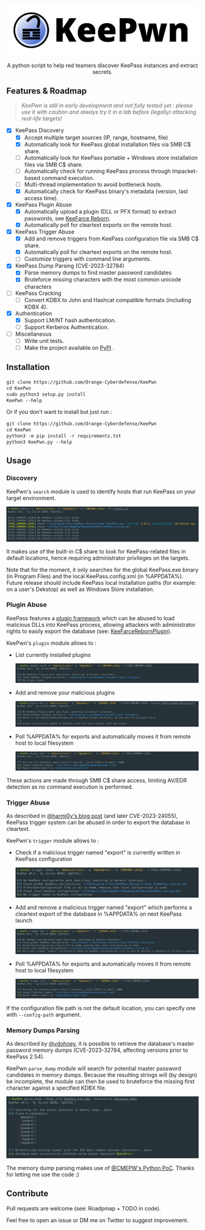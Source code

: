![](./.github/images/keepwn_banner.png)

<p align="center">
  A python script to help red teamers discover KeePass instances and extract secrets.
</p>


## Features & Roadmap

>  *KeePwn is still in early development and not fully tested yet : please use it with caution and always try it in a lab before (legally) attacking real-life targets!*

- [x] KeePass Discovery
  - [x] Accept multiple target sources (IP, range, hostname, file)
  - [x] Automatically look for KeePass global installation files via SMB C$ share.
  - [ ] Automatically look for KeePass portable + Windows store installation files via SMB C$ share.
  - [ ] Automatically check for running KeePass process through Impacket-based command execution.
  - [ ] Multi-thread implementation to avoid bottleneck hosts.
  - [x] Automatically check for KeePass binary's metadata (version, last access time).
- [x] KeePass Plugin Abuse
  - [x] Automatically upload a plugin (DLL or PFX format) to extract passwords, see [KeeFarce Reborn](https://github.com/d3lb3/KeeFarceReborn).
  - [x] Automatically poll for cleartext exports on the remote host.
- [x] KeePass Trigger Abuse
  - [x] Add and remove triggers from KeePass configuration file via SMB C$ share.
  - [x] Automatically poll for cleartext exports on the remote host.
  - [ ] Customize triggers with command line arguments.
- [x] KeePass Dump Parsing (CVE-2023-32784)
  - [x] Parse memory dumps to find master password candidates
  - [x] Bruteforce missing characters with the most common unicode characters
- [ ] KeePass Cracking
  - [ ] Convert KDBX to John and Hashcat compatible formats (including KDBX 4).
- [x] Authentication
  - [x] Support LM/NT hash authentication.
  - [ ] Support Kerberos Authentication.
- [ ] Miscellaneous
  - [ ] Write unit tests.
  - [ ] Make the project available on [PyPI](https://pypi.org/) .

## Installation

```
git clone https://github.com/Orange-Cyberdefense/KeePwn
cd KeePwn
sudo python3 setup.py install
KeePwn --help
```

Or if you don't want to install but just run :

```
git clone https://github.com/Orange-Cyberdefense/KeePwn
cd KeePwn
python3 -m pip install -r requirements.txt
python3 KeePwn.py --help
```

## Usage

### Discovery

KeePwn's `search` module is used to identify hosts that run KeePass on your target environment.

![](./.github/images/keepwn_search_example.png)

It makes use of the built-in C$ share to look for KeePass-related files in default locations, hence requiring administrator privileges on the targets.

Note that for the moment, it only searches for the global KeePass.exe binary (in Program Files) and the local KeePass.config.xml (in %APPDATA%). Future release should include KeePass local installation paths (for example: on a user's Dekstop) as well as Windows Store installation.

### Plugin Abuse

KeePass features a [plugin framework](https://keepass.info/help/v2/plugins.html) which can be abused to load malicious DLLs into KeePass process, allowing attackers with administrator rights to easily export the database (see: [KeeFarceRebornPlugin](https://github.com/d3lb3/KeeFarceReborn#make-keepass-inject-keefarce-reborn-as-a-plugin)).

KeePwn's `plugin` module allows to :

- List currently installed plugins

  ![](./.github/images/keepwn_plugin_check_example.png)

- Add and remove your malicious plugins

  ![](./.github/images/keepwn_plugin_add_example.png)

- Poll %APPDATA% for exports and automatically moves it from remote host to local filesystem

  ![](./.github/images/keepwn_plugin_poll_example.png)

These actions are made through SMB C$ share access, limiting AV/EDR detection as no command execution is performed.

### Trigger Abuse

As described in [@harmj0y's blog post](https://blog.harmj0y.net/redteaming/keethief-a-case-study-in-attacking-keepass-part-2/) (and later CVE-2023-24055), KeePass trigger system can be abused in order to export the database in cleartext.

KeePwn's `trigger` module allows to :

- Check if a malicious trigger named "export" is currently written in KeePass configuration

  ![](./.github/images/keepwn_trigger_check_example.png)

- Add and remove a malicious trigger named "export" which performs a cleartext export of the database in %APPDATA% on next KeePass launch

  ![](./.github/images/keepwn_trigger_add_example.png)

- Poll %APPDATA% for exports and automatically moves it from remote host to local filesystem

  ![](./.github/images/keepwn_trigger_poll_example.png)

If the configuration file path is not the default location, you can specify one with `--config-path` argument.

### Memory Dumps Parsing

As described by [@vdohney](https://github.com/vdohney/keepass-password-dumper), it is possible to retrieve the database's master password memory dumps (CVE-2023-32784, affecting versions prior to KeePass 2.54). 

KeePwn `parse_dump` module will search for potential master password candidates in memory dumps. Because the resulting strings will (by design) be incomplete, the module can then be used to bruteforce the missing first character against a specified KDBX file.

![](./.github/images/keepwn_parse_dump_example.png)

The memory dump parsing makes use of [@CMEPW's Python PoC](https://github.com/CMEPW/keepass-dump-masterkey). Thanks for letting me use the code :)

## Contribute

Pull requests are welcome (see: Roadpmap + TODO in code).

Feel free to open an issue or DM me on Twitter to suggest improvement.
